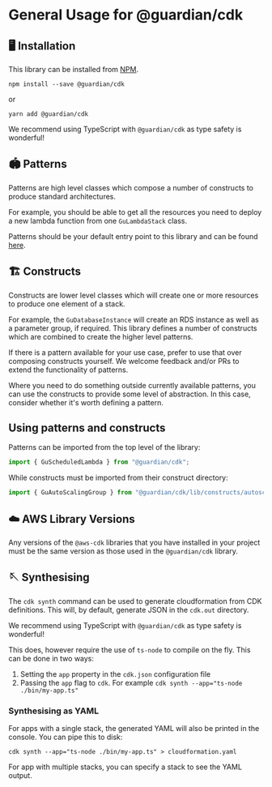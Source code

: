 # General Usage for @guardian/cdk

## 🖥 Installation
This library can be installed from [NPM](https://www.npmjs.com/package/@guardian/cdk).

```
npm install --save @guardian/cdk
```

or

```
yarn add @guardian/cdk
```

We recommend using TypeScript with `@guardian/cdk` as type safety is wonderful!

## 🏟 Patterns
Patterns are high level classes which compose a number of constructs to produce standard architectures.

For example, you should be able to get all the resources you need to deploy a new lambda function from one `GuLambdaStack` class.

Patterns should be your default entry point to this library and can be found [here](../src/patterns).

## 🏗 Constructs
Constructs are lower level classes which will create one or more resources to produce one element of a stack.

For example, the `GuDatabaseInstance` will create an RDS instance as well as a parameter group, if required.
This library defines a number of constructs which are combined to create the higher level patterns.

If there is a pattern available for your use case, prefer to use that over composing constructs yourself.
We welcome feedback and/or PRs to extend the functionality of patterns.

Where you need to do something outside currently available patterns, you can use the constructs to provide some level of abstraction.
In this case, consider whether it's worth defining a pattern.

## Using patterns and constructs
Patterns can be imported from the top level of the library:

```typescript
import { GuScheduledLambda } from "@guardian/cdk";
```

While constructs must be imported from their construct directory:

```typescript
import { GuAutoScalingGroup } from "@guardian/cdk/lib/constructs/autoscaling";
```

## ☁️ AWS Library Versions
Any versions of the `@aws-cdk` libraries that you have installed in your project must be the same version as those used in the `@guardian/cdk` library.

## 🪡 Synthesising
The `cdk synth` command can be used to generate cloudformation from CDK definitions.
This will, by default, generate JSON in the `cdk.out` directory.

We recommend using TypeScript with `@guardian/cdk` as type safety is wonderful!

This does, however require the use of `ts-node` to compile on the fly. This can be done in two ways:
  1. Setting the `app` property in the `cdk.json` configuration file
  1. Passing the `app` flag to `cdk`. For example `cdk synth --app="ts-node ./bin/my-app.ts"`

### Synthesising as YAML
For apps with a single stack, the generated YAML will also be printed in the console.
You can pipe this to disk:

```console
cdk synth --app="ts-node ./bin/my-app.ts" > cloudformation.yaml
```

For app with multiple stacks, you can specify a stack to see the YAML output.
